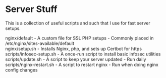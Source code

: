 # Server Stuff

This is a collection of useful scripts and such that I use for fast server setups.

nginx/default - A custom file for SSL PHP setups - Commonly placed in /etc/nginx/sites-available/default  
nginx/setup.sh - Installs Nginx, php, and sets up Certbot for https  
scripts/infosec-setup.sh - A once-run script to install basic infosec utilities  
scripts/update.sh - A script to keep your server updated - Run daily
scripts/nginx-restart.sh - A script to restart nginx - Run when doing nginx config changes

